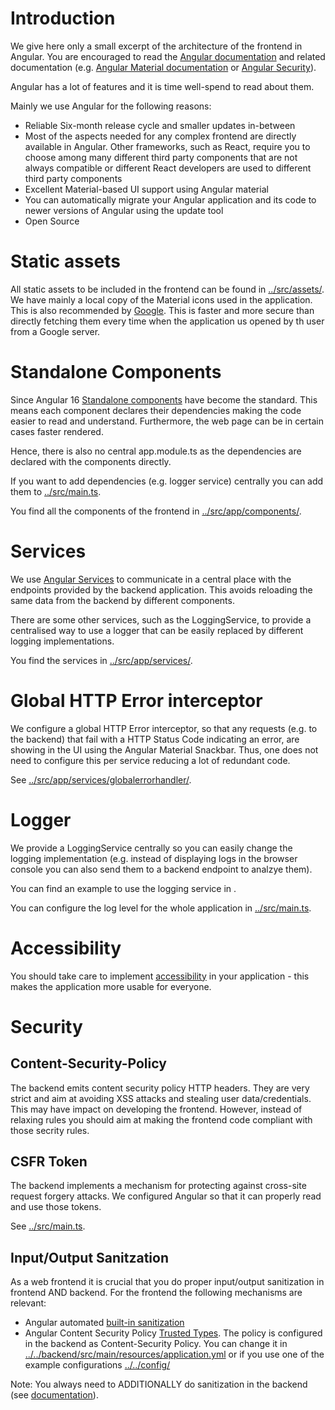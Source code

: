 # Introduction

We give here only a small excerpt of the architecture of the frontend in Angular. You are encouraged to read the [Angular documentation](https://angular.dev/overview) and related documentation (e.g. [Angular Material documentation](https://material.angular.io/) or [Angular Security](https://angular.dev/best-practices/security)).

Angular has a lot of features and it is time well-spend to read about them.

Mainly we use Angular for the following reasons:

- Reliable Six-month release cycle and smaller updates in-between
- Most of the aspects needed for any complex frontend are directly available in Angular. Other frameworks, such as React, require you to choose among many different third party components that are not always compatible or different React developers are used to different third party components
- Excellent Material-based UI support using Angular material
- You can automatically migrate your Angular application and its code to newer versions of Angular using the update tool
- Open Source

# Static assets

All static assets to be included in the frontend can be found in [../src/assets/](../src/assets/). We have mainly a local copy of the Material icons used in the application. This is also recommended by [Google](https://developers.google.com/fonts/docs/material_icons#setup_method_2_self_hosting). This is faster and more secure than directly fetching them every time when the application us opened by th user from a Google server.

# Standalone Components

Since Angular 16 [Standalone components](https://angular.dev/guide/components/importing#standalone-components) have become the standard. This means each component declares their dependencies making the code easier to read and understand. Furthermore, the web page can be in certain cases faster rendered.

Hence, there is also no central app.module.ts as the dependencies are declared with the components directly.

If you want to add dependencies (e.g. logger service) centrally you can add them to [../src/main.ts](../src/main.ts).

You find all the components of the frontend in [../src/app/components/](../src/app/components/).

# Services

We use [Angular Services](https://angular.dev/guide/di) to communicate in a central place with the endpoints provided by the backend application. This avoids reloading the same data from the backend by different components.

There are some other services, such as the LoggingService, to provide a centralised way to use a logger that can be easily replaced by different logging implementations.

You find the services in [../src/app/services/](../src/app/services/).

# Global HTTP Error interceptor

We configure a global HTTP Error interceptor, so that any requests (e.g. to the backend) that fail with a HTTP Status Code indicating an error, are showing in the UI using the Angular Material Snackbar. Thus, one does not need to configure this per service reducing a lot of redundant code.

See [../src/app/services/globalerrorhandler/](../src/app/services/globalerrorhandler/).

# Logger

We provide a LoggingService centrally so you can easily change the logging implementation (e.g. instead of displaying logs in the browser console you can also send them to a backend endpoint to analzye them).

You can find an example to use the logging service in [](../src/app/components/inventory/inventory.component.ts).

You can configure the log level for the whole application in [../src/main.ts](../src/main.ts).

# Accessibility

You should take care to implement [accessibility](https://angular.dev/best-practices/a11y) in your application - this makes the application more usable for everyone.

# Security

## Content-Security-Policy

The backend emits content security policy HTTP headers. They are very strict and aim at avoiding XSS attacks and stealing user data/credentials. This may have impact on developing the frontend. However, instead of relaxing rules you should aim at making the frontend code compliant with those secrity rules.

## CSFR Token

The backend implements a mechanism for protecting against cross-site request forgery attacks. We configured Angular so that it can properly read and use those tokens.

See [../src/main.ts](../src/main.ts).

## Input/Output Sanitzation

As a web frontend it is crucial that you do proper input/output sanitization in frontend AND backend. For the frontend the following mechanisms are relevant:

- Angular automated [built-in sanitization](https://angular.dev/best-practices/security#sanitization-example)
- Angular Content Security Policy [Trusted Types](https://angular.dev/best-practices/security#enforcing-trusted-types). The policy is configured in the backend as Content-Security Policy. You can change it in [../../backend/src/main/resources/application.yml](../../backend/src/main/resources/application.yml) or if you use one of the example configurations [../../config/](../../config/)

Note: You always need to ADDITIONALLY do sanitization in the backend (see [documentation](../../backend/docs/ARCHITECTURE.md)).
